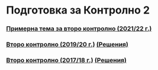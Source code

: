 # Подготовка за Контролно 2

### [Примерна тема за второ контролно (2021/22 г.)](https://learn.fmi.uni-sofia.bg/mod/page/view.php?id=263183)

### [Второ контролно (2019/20 г.)](./second-19-20.pdf) [(Решения)](./exam-2019-2020/)

### [Второ контролно (2017/18 г.)](./second-17-18.pdf) [(Решения)](./exam-2017-2018/)